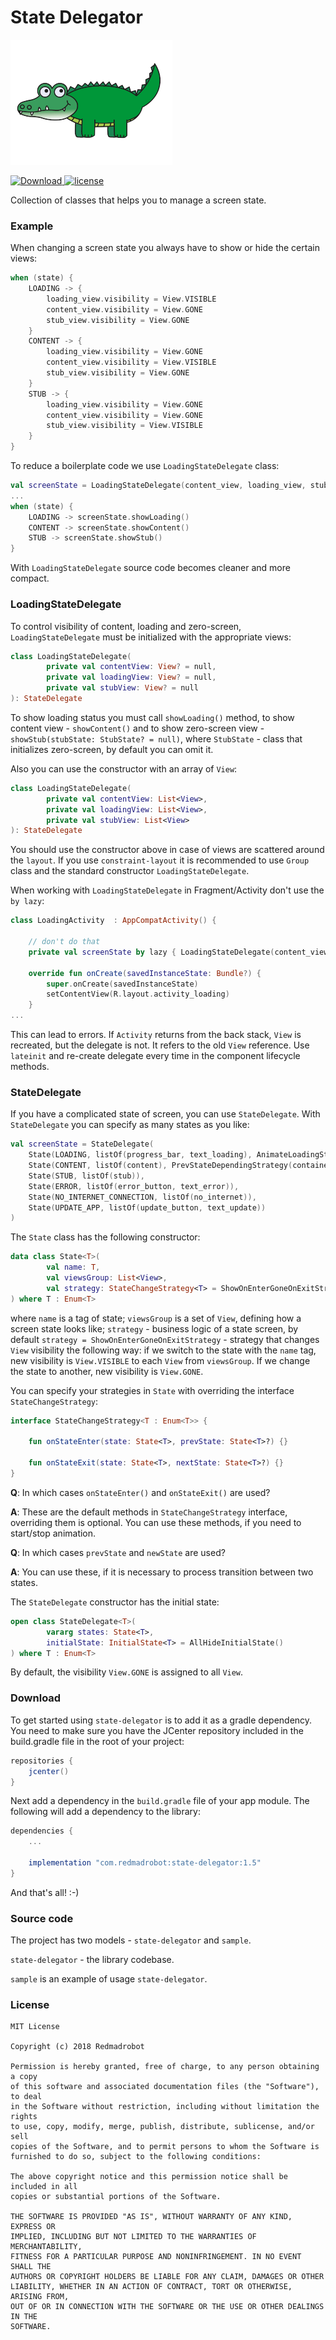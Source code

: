 State Delegator
===============

![Logo](logo/logo.png)

[ ![Download](https://api.bintray.com/packages/redmadrobot-opensource/android/state-delegator/images/download.svg) ](https://bintray.com/redmadrobot-opensource/android/state-delegator/_latestVersion) [![license](https://img.shields.io/github/license/mashape/apistatus.svg)]()

Collection of classes that helps you to manage a screen state.

### Example

When changing a screen state you always have to show or hide the certain views:

```kotlin
when (state) {
    LOADING -> {
        loading_view.visibility = View.VISIBLE
        content_view.visibility = View.GONE
        stub_view.visibility = View.GONE
    }
    CONTENT -> {
        loading_view.visibility = View.GONE
        content_view.visibility = View.VISIBLE
        stub_view.visibility = View.GONE
    }
    STUB -> {
        loading_view.visibility = View.GONE
        content_view.visibility = View.GONE
        stub_view.visibility = View.VISIBLE
    }
}
```

To reduce a boilerplate code we use `LoadingStateDelegate` class:

```kotlin
val screenState = LoadingStateDelegate(content_view, loading_view, stub_view)
...
when (state) {
    LOADING -> screenState.showLoading() 
    CONTENT -> screenState.showContent()
    STUB -> screenState.showStub()
}
```

With `LoadingStateDelegate` source code becomes cleaner and more compact.

### LoadingStateDelegate

To control visibility of content, loading and zero-screen, `LoadingStateDelegate` must be initialized with the appropriate views:

```kotlin
class LoadingStateDelegate(
        private val contentView: View? = null,
        private val loadingView: View? = null,
        private val stubView: View? = null
): StateDelegate
```

To show loading status you must call `showLoading()` method, to show content view  - `showContent()` and to show zero-screen view - `showStub(stubState: StubState? = null)`, where `StubState` - class that initializes zero-screen, by default you can omit it.

Also you can use the constructor with an array of `View`:

```kotlin
class LoadingStateDelegate(
        private val contentView: List<View>,
        private val loadingView: List<View>,
        private val stubView: List<View>
): StateDelegate
```

You should use the constructor above in case of views are scattered around the `layout`. If you use `constraint-layout` it is recommended to use `Group` class and the standard constructor `LoadingStateDelegate`.

When working with `LoadingStateDelegate` in Fragment/Activity don't use the `by lazy`:

```kotlin
class LoadingActivity  : AppCompatActivity() {

    // don't do that 
    private val screenState by lazy { LoadingStateDelegate(content_view, loading_view, stub_view) }

    override fun onCreate(savedInstanceState: Bundle?) {
        super.onCreate(savedInstanceState)
        setContentView(R.layout.activity_loading)
    }
...
```

This can lead to errors. If `Activity` returns from the back stack, `View` is recreated, but the delegate is not. It refers to the old `View` reference. Use `lateinit` and re-create delegate every time in the component lifecycle methods.

### StateDelegate

If you have a complicated state of screen, you can use `StateDelegate`.
With `StateDelegate` you can specify as many states as you like:

```kotlin
val screenState = StateDelegate(
    State(LOADING, listOf(progress_bar, text_loading), AnimateLoadingStrategy(container_screen_state)),
    State(CONTENT, listOf(content), PrevStateDependingStrategy(container_screen_state)),
    State(STUB, listOf(stub)),
    State(ERROR, listOf(error_button, text_error)),
    State(NO_INTERNET_CONNECTION, listOf(no_internet)),
    State(UPDATE_APP, listOf(update_button, text_update))
)
```

The `State` class has the following constructor: 

```kotlin
data class State<T>(
        val name: T,
        val viewsGroup: List<View>,
        val strategy: StateChangeStrategy<T> = ShowOnEnterGoneOnExitStrategy()
) where T : Enum<T>
```
where `name` is a tag of state; `viewsGroup` is a set of `View`, defining how a screen state looks like; `strategy` - business logic of a state screen, by default `strategy = ShowOnEnterGoneOnExitStrategy` - strategy that
changes `View` visibility the following way: if we switch to the state with the `name` tag, new visibility is `View.VISIBLE` to each `View` from `viewsGroup`. If we change the state to another, new visibility is `View.GONE`.

You can specify your strategies in `State` with overriding the interface `StateChangeStrategy`:

```kotlin
interface StateChangeStrategy<T : Enum<T>> {

    fun onStateEnter(state: State<T>, prevState: State<T>?) {}

    fun onStateExit(state: State<T>, nextState: State<T>?) {}
}
```

**Q**: In which cases `onStateEnter()` and `onStateExit()` are used?

**A**: These are the default methods in `StateChangeStrategy` interface, overriding them is optional. You can use these methods, if you need to start/stop animation.

**Q**: In which cases `prevState` and `newState` are used?

**A**: You can use these, if it is necessary to process transition between two states.

The `StateDelegate` constructor has the initial state:

```kotlin
open class StateDelegate<T>(
        vararg states: State<T>,
        initialState: InitialState<T> = AllHideInitialState()
) where T : Enum<T>
```

By default, the visibility `View.GONE` is assigned to all `View`.

### Download

To get started using `state-delegator` is to add it as a gradle dependency. You need to make sure you have the JCenter repository included in the build.gradle file in the root of your project:

```gradle
repositories {
    jcenter()
}
```

Next add a dependency in the `build.gradle` file of your app module. The
following will add a dependency to the library:

```gradle
dependencies {
    ...

    implementation "com.redmadrobot:state-delegator:1.5"
}
```

And that's all! :-)

### Source code

The project has two models - `state-delegator` and `sample`.

`state-delegator` - the library codebase.

`sample` is an example of usage `state-delegator`.

### License

    MIT License

    Copyright (c) 2018 Redmadrobot

    Permission is hereby granted, free of charge, to any person obtaining a copy
    of this software and associated documentation files (the "Software"), to deal
    in the Software without restriction, including without limitation the rights
    to use, copy, modify, merge, publish, distribute, sublicense, and/or sell
    copies of the Software, and to permit persons to whom the Software is
    furnished to do so, subject to the following conditions:

    The above copyright notice and this permission notice shall be included in all
    copies or substantial portions of the Software.

    THE SOFTWARE IS PROVIDED "AS IS", WITHOUT WARRANTY OF ANY KIND, EXPRESS OR
    IMPLIED, INCLUDING BUT NOT LIMITED TO THE WARRANTIES OF MERCHANTABILITY,
    FITNESS FOR A PARTICULAR PURPOSE AND NONINFRINGEMENT. IN NO EVENT SHALL THE
    AUTHORS OR COPYRIGHT HOLDERS BE LIABLE FOR ANY CLAIM, DAMAGES OR OTHER
    LIABILITY, WHETHER IN AN ACTION OF CONTRACT, TORT OR OTHERWISE, ARISING FROM,
    OUT OF OR IN CONNECTION WITH THE SOFTWARE OR THE USE OR OTHER DEALINGS IN THE
    SOFTWARE.
